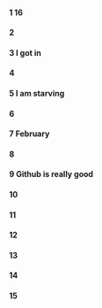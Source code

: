 #### 1 16
#### 2
#### 3 I got in
#### 4
#### 5 I am starving
#### 6
#### 7 February
#### 8
#### 9 Github is really good
#### 10
#### 11
#### 12
#### 13
#### 14
#### 15
